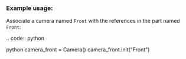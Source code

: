 ### Example usage:

Associate a camera named ``Front`` with the 
references in the part named ``Front``:

.. code:: python

   python
   camera_front = Camera()
   camera_front.init("Front")

